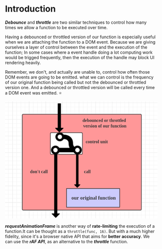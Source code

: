 # Introduction

***Debounce*** and ***throttle*** are two similar techniques to control how many times we allow a function to be executed over time.

Having a debounced or throttled version of our function is especially useful when we are attaching the function to a DOM event. Because we are giving ourselves a layer of control between the event and the execution of the function; In some cases where a event handle doing a lot computing work would be trigged frequently, then the execution of the handle may block UI rendering heavily. 

Remember, we don't, and actually are unable to, control how often those DOM events are going to be emitted. what we can control is the frequency of our original function being called but not the debounced or throttled version one. And a debounced or throttled version will be called every time a DOM event was emitted. :star:

![](https://github.com/Gyumeijie/assets/blob/master/web-front-learning/debounced_or_throttled_version.png)

***requestAnimationFrame*** is another way of **rate-limiting** the execution of a function.It can be thought as a ```throttle(func, 16)```. But with a much higher fidelity, since it's a browser native API that aims for **better accuracy**. We can use the ***rAF API***, as an alternative to the ***throttle*** function. 
